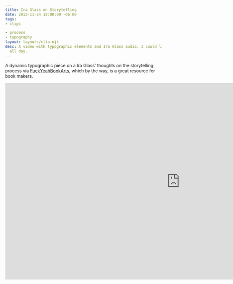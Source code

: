 ```yaml
---
title: Ira Glass on Storytelling
date: 2013-11-24 18:00:00 -06:00
tags:
- clips

- process
- typography
layout: layouts/clip.njk
desc: A video with typographic elements and Ira Glass audio. I could listen to him
  all day.
---
```


A dynamic typographic piece on a Ira Glass’ thoughts on the storytelling process via <a href="https://fuckyeahbookarts.tumblr.com/post/39789883708/bookuse-having-good-taste" >FuckYeahBookArts</a>, which by the way, is a great resource for book makers.
<iframe src="https://player.vimeo.com/video/24715531?title=0&amp;byline=0&amp;portrait=0" width="1120" height="631" frameborder="0" webkitAllowFullScreen mozallowfullscreen allowFullScreen></iframe>